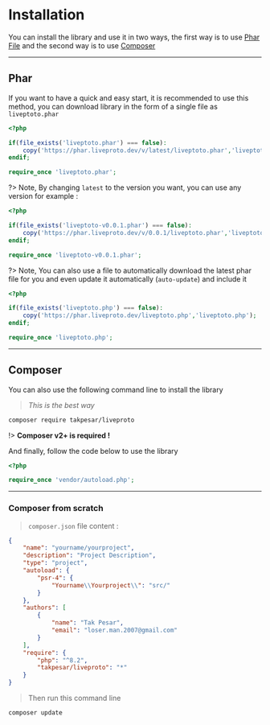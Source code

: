 # Installation

You can install the library and use it in two ways, the first way is to use [Phar File](en/installation.md#Phar) and the second way is to use [Composer](en/installation.md#Composer)

---

## Phar

If you want to have a quick and easy start, it is recommended to use this method, you can download library in the form of a single file as `liveptoto.phar`

```php
<?php

if(file_exists('liveptoto.phar') === false):
    copy('https://phar.liveproto.dev/v/latest/liveptoto.phar','liveptoto.phar');
endif;

require_once 'liveptoto.phar';
```

?> Note, By changing `latest` to the version you want, you can use any version for example :

```php
<?php

if(file_exists('liveptoto-v0.0.1.phar') === false):
    copy('https://phar.liveproto.dev/v/0.0.1/liveptoto.phar','liveptoto-v0.0.1.phar');
endif;

require_once 'liveptoto-v0.0.1.phar';
```

?> Note, You can also use a file to automatically download the latest phar file for you and even update it automatically (`auto-update`) and include it

```php
<?php

if(file_exists('liveptoto.php') === false):
    copy('https://phar.liveproto.dev/liveptoto.php','liveptoto.php');
endif;

require_once 'liveptoto.php';
```

---

## Composer

You can also use the following command line to install the library

> _This is the best way_

```bash
composer require takpesar/liveproto
```

!> **Composer v2+ is required !**

And finally, follow the code below to use the library

```php
<?php

require_once 'vendor/autoload.php';
```

---

### Composer from scratch 

> `composer.json` file content :

```json
{
    "name": "yourname/yourproject",
    "description": "Project Description",
    "type": "project",
    "autoload": {
        "psr-4": {
            "Yourname\\Yourproject\\": "src/"
        }
    },
    "authors": [
        {
            "name": "Tak Pesar",
            "email": "loser.man.2007@gmail.com"
        }
    ],
    "require": {
        "php": "^8.2",
        "takpesar/liveproto": "*"
    }
}
```
> Then run this command line

```bash
composer update
```